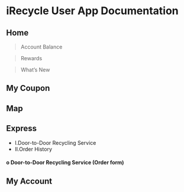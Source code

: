 # **iRecycle User App Documentation**
## Home
> Account Balance

> Rewards

> What’s New

## My Coupon

## Map

## Express
- I.Door-to-Door Recycling Service
- II.Order History

#### o Door-to-Door Recycling Service (Order form)

## My Account
